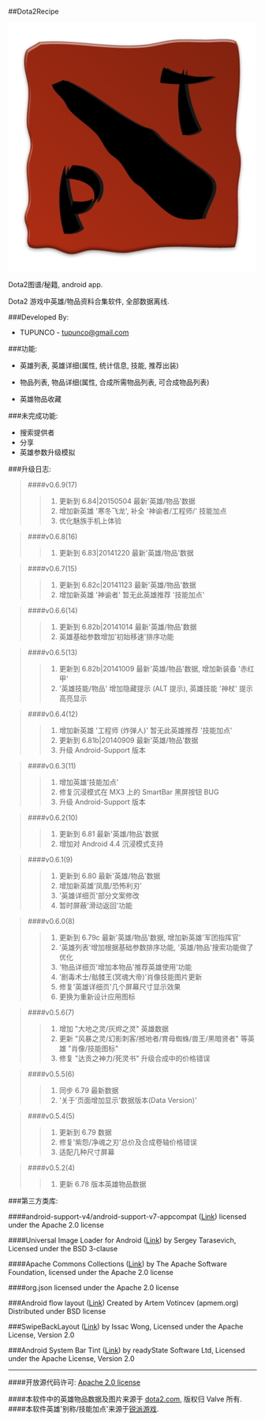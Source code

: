 ##Dota2Recipe

![logo image][1]

Dota2图谱/秘籍, android app.

Dota2 游戏中英雄/物品资料合集软件, 全部数据离线.

###Developed By:

* TUPUNCO - <tupunco@gmail.com>

###功能:
* 英雄列表, 英雄详细(属性, 统计信息, 技能, 推荐出装)

* 物品列表, 物品详细(属性, 合成所需物品列表, 可合成物品列表)
* 英雄物品收藏

###未完成功能:
* 搜索提供者
* 分享
* 英雄参数升级模拟

###升级日志:
>####v0.6.9(17)
>>1. 更新到 6.84|20150504 最新'英雄/物品'数据
>>2. 增加新英雄 '寒冬飞龙', 补全 '神谕者/工程师/' 技能加点
>>3. 优化魅族手机上体验


>####v0.6.8(16)
>>1. 更新到 6.83|20141220 最新'英雄/物品'数据

>####v0.6.7(15)
>>1. 更新到 6.82c|20141123 最新'英雄/物品'数据
>>2. 增加新英雄 '神谕者' 暂无此英雄推荐 '技能加点'

>####v0.6.6(14)
>>1. 更新到 6.82b|20141014 最新'英雄/物品'数据
>>2. 英雄基础参数增加'初始移速'排序功能

>####v0.6.5(13)
>>1. 更新到 6.82b|20141009 最新'英雄/物品'数据, 增加新装备 '赤红甲'
>>2. '英雄技能/物品' 增加隐藏提示 (ALT 提示), 英雄技能 '神杖' 提示高亮显示

>####v0.6.4(12)
>>1. 增加新英雄 '工程师 (炸弹人)' 暂无此英雄推荐 '技能加点'
>>2. 更新到 6.81b|20140909 最新'英雄/物品'数据
>>3. 升级 Android-Support 版本

>####v0.6.3(11)
>>1. 增加英雄'技能加点'
>>2. 修复沉浸模式在 MX3 上的 SmartBar 黑屏按钮 BUG
>>3. 升级 Android-Support 版本

>####v0.6.2(10)
>>1. 更新到 6.81 最新'英雄/物品'数据
>>2. 增加对 Android 4.4 沉浸模式支持 

>####v0.6.1(9)
>>1. 更新到 6.80 最新'英雄/物品'数据
>>2. 增加新英雄'凤凰/恐怖利刃'
>>3. '英雄详细页'部分文案修改
>>4. 暂时屏蔽'滑动返回'功能

>####v0.6.0(8)
>>1. 更新到 6.79c 最新'英雄/物品'数据, 增加新英雄'军团指挥官'
>>2. '英雄列表'增加根据基础参数排序功能, '英雄/物品'搜索功能做了优化
>>3. '物品详细页'增加本物品'推荐英雄使用'功能
>>4. '剧毒术士/骷髅王(冥魂大帝)'肖像技能图片更新
>>5. 修复'英雄详细页'几个屏幕尺寸显示效果
>>6. 更换为重新设计应用图标

>####v0.5.6(7)
>>1. 增加 "大地之灵/灰烬之灵" 英雄数据
>>2. 更新 "风暴之灵/幻影刺客/撼地者/育母蜘蛛/兽王/黑暗贤者" 等英雄 "肖像/技能图标"
>>3. 修复 "达贡之神力/死灵书" 升级合成中的价格错误

>####v0.5.5(6)
>>1. 同步 6.79 最新数据
>>2. '关于'页面增加显示'数据版本(Data Version)'

>####v0.5.4(5)
>>1. 更新到 6.79 数据
>>2. 修复'紫怨/净魂之刃'总价及合成卷轴价格错误
>>3. 适配几种尺寸屏幕

>####v0.5.2(4)
>>1. 更新 6.78 版本英雄物品数据

###第三方类库:

####android-support-v4/android-support-v7-appcompat ([Link](https://developer.android.com/tools/support-library/index.html))
licensed under the Apache 2.0 license

####Universal Image Loader for Android ([Link](https://github.com/nostra13/Android-Universal-Image-Loader))
by Sergey Tarasevich, Licensed under the BSD 3-clause

####Apache Commons Collections ([Link](http://commons.apache.org/))
by The Apache Software Foundation, licensed under the Apache 2.0 license

####org.json
licensed under the Apache 2.0 license

###Android flow layout ([Link](https://github.com/ApmeM/android-flowlayout))
Created by Artem Votincev (apmem.org) Distributed under BSD license

###SwipeBackLayout ([Link](https://github.com/Issacw0ng/SwipeBackLayout))
by Issac Wong, Licensed under the Apache License, Version 2.0

###Android System Bar Tint ([Link](https://github.com/jgilfelt/SystemBarTint))
by readyState Software Ltd, Licensed under the Apache License, Version 2.0

------------------------------
####开放源代码许可: [Apache 2.0 license][2]

####本软件中的英雄物品数据及图片来源于 [dota2.com](http://www.dota2.com), 版权归 Valve 所有.
####本软件英雄'别称/技能加点'来源于[锐派游戏](http://dota2.replays.net/).

[1]: ic_launcher-web.png
[2]: LICENSE.txt
